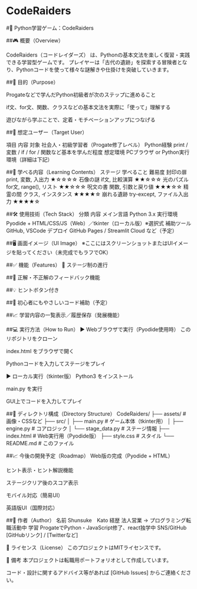 # CodeRaiders

#📘 Python学習ゲーム：CodeRaiders

##🎮 概要（Overview）

CodeRaiders（コードレイダーズ） は、Pythonの基本文法を楽しく復習・実践できる学習型ゲームです。
プレイヤーは「古代の遺跡」を探索する冒険者となり、Pythonコードを使って様々な謎解きや仕掛けを突破していきます。

##🚀 目的（Purpose）

Progateなどで学んだPython初級者が次のステップに進めること

if文、for文、関数、クラスなどの基本文法を実際に「使って」理解する

遊びながら学ぶことで、定着・モチベーションアップにつなげる

##👤 想定ユーザー（Target User）

項目	内容
対象	社会人・初級学習者（Progate修了レベル）
Python経験	print / 変数 / if / for / 関数など基本を学んだ程度
想定環境	PCブラウザ or Python実行環境（詳細は下記）

##🧠 学べる内容（Learning Contents）
ステージ	学べること	難易度
封印の扉	print, 変数, 入出力	★☆☆☆☆
石像の謎	if文, 比較演算	★★☆☆☆
光のパズル	for文, range(), リスト	★★☆☆☆
呪文の書	関数, 引数と戻り値	★★★☆☆
精霊の間	クラス, インスタンス	★★★★☆
崩れる遺跡	try-except, ファイル入出力	★★★★☆

##🛠 使用技術（Tech Stack）
分類	内容
メイン言語	Python 3.x
実行環境	Pyodide + HTML/CSS/JS（Web）／tkinter（ローカル版）※選択式
補助ツール	GitHub, VSCode
デプロイ	GitHub Pages / Streamlit Cloud など（予定）

##🖥️ 画面イメージ（UI Image）
※ここにはスクリーンショットまたはUIイメージを貼ってください（未完成でもラフでOK）

##✅ 機能（Features）
🧩 ステージ制の進行

##🧠 正解・不正解のフィードバック機能

##💡 ヒントボタン付き

##📘 初心者にもやさしいコード補助（予定）

##📈 学習内容の一覧表示／履歴保存（発展機能）

##💻 実行方法（How to Run）
▶ Webブラウザで実行（Pyodide使用時）
このリポジトリをクローン

index.html をブラウザで開く

Pythonコードを入力してステージをプレイ

▶ ローカル実行（tkinter版）
Python3 をインストール

main.py を実行

GUI上でコードを入力してプレイ

##📂 ディレクトリ構成（Directory Structure）
CodeRaiders/
├── assets/             # 画像・CSSなど
├── src/
│   ├── main.py         # ゲーム本体（tkinter用）
│   ├── engine.py       # コアロジック
│   └── stage_data.py   # ステージ情報
├── index.html          # Web実行用（Pyodide版）
├── style.css           # スタイル
└── README.md           # このファイル

##📈 今後の開発予定（Roadmap）
 Web版の完成（Pyodide + HTML）

 ヒント表示・ヒント解説機能

 ステージクリア後のスコア表示

 モバイル対応（簡易UI）

 英語版UI（国際対応）

##👤 作者（Author）
名前	Shunsuke　Kato
経歴	法人営業 → プログラミング転職活動中
学習	ProgateでPython・JavaScript修了、react独学中
SNS/GitHub	[GitHubリンク] / [Twitterなど]

📮 ライセンス（License）
このプロジェクトはMITライセンスです。

📝 備考
本プロジェクトは転職用ポートフォリオとして作成しています。

コード・設計に関するアドバイス等があれば [GitHub Issues] からご連絡ください。
